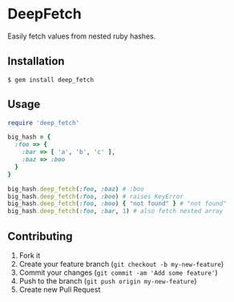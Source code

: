 # DeepFetch

Easily fetch values from nested ruby hashes.

## Installation

    $ gem install deep_fetch

## Usage

``` ruby
require 'deep_fetch'

big_hash = {
  :foo => {
    :bar => [ 'a', 'b', 'c' ],
    :baz => :boo
  }
}

big_hash.deep_fetch(:foo, :baz) # :boo
big_hash.deep_fetch(:foo, :boo) # raises KeyError
big_hash.deep_fetch(:foo, :boo) { "not found" } # "not found"
big_hash.deep_fetch(:foo, :bar, 1) # also fetch nested array
```

## Contributing

1. Fork it
2. Create your feature branch (`git checkout -b my-new-feature`)
3. Commit your changes (`git commit -am 'Add some feature'`)
4. Push to the branch (`git push origin my-new-feature`)
5. Create new Pull Request
